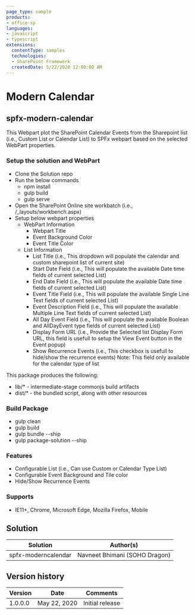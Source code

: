 ```yaml
---
page_type: sample
products:
- office-sp
languages:
- javascript
- typescript
extensions:
  contentType: samples
  technologies:
  - SharePoint Framework
  createdDate: 5/22/2020 12:00:00 AM
---
```


# Modern Calendar

## spfx-modern-calendar

This Webpart plot the SharePoint Calendar Events from the Sharepoint list (i.e., Custom List or Calendar List) to SPFx webpart based on the selected WebPart properties.

### Setup the solution and WebPart

-   Clone the Solution repo
-   Run the below commands
    -   npm install
    -   gulp build
    -   gulp serve
-   Open the SharePoint Online site workbatch (i.e., <SharePoint Site URL>/_layouts/workbench.aspx)
-   Setup below webpart properties
    -   WebPart Information
        -   Webpart Title
        -   Event Background Color
        -   Event Title Color
    -   List Information
        -   List Title (i.e., This dropdown will populate the calendar and custom sharepoint list of current site)
        -   Start Date Field (i.e., This will populate the available Date time fields of current selected List)
        -   End Date Field (i.e., This will populate the available Date time fields of current selected List)
        -   Event Title Field (i.e., This will populate the available Single Line Text fields of current selected List)
        -   Event Description Field (i.e., This will populate the available Multiple Line Text fields of current selected List)
        -   All Day Event Field (i.e., This will populate the available Boolean and AllDayEvent type fields of current selected List)
        -   Display Form URL (i.e., Provide the Selected list Display Form URL, this field is usefull to setup the View Event button in the Event popup)
        -   Show Recurrence Events (i.e., This checkbox is usefull to hide/show the recurrence events)
            Note: This field only available for the calendar type of list

This package produces the following:

* lib/* - intermediate-stage commonjs build artifacts
* dist/* - the bundled script, along with other resources

### Build Package

-   gulp clean
-   gulp build
-   gulp bundle --ship
-   gulp package-solution --ship

### Features

-   Configurable List (i.e., Can use Custom or Calendar Type List)
-   Configurable Event Background and Tile color
-   Hide/Show Recurrence Events

### Supports

-   IE11+, Chrome, Microsoft Edge, Mozilla Firefox, Mobile

## Solution

Solution|Author(s)
--------|---------
spfx-moderncalendar | Navneet Bhimani (SOHO Dragon)

## Version history

Version|Date|Comments
-------|----|--------
1.0.0.0|May 22, 2020|Initial release